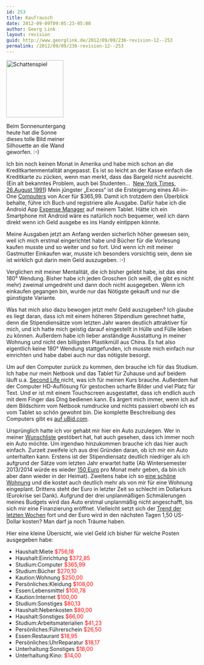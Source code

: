 ```yaml
---
id: 253
title: Kaufrausch
date: 2012-09-09T09:05:23-05:00
author: Georg Link
layout: revision
guid: http://www.georglink.de/2012/09/09/236-revision-12--253
permalink: /2012/09/09/236-revision-12--253
---
```

<div id="attachment_245" style="width: 160px" class="wp-caption alignleft">
  <a href="http://www.georglink.de/?attachment_id=245" rel="attachment wp-att-245"><img aria-describedby="caption-attachment-245" loading="lazy" src="http://www.georglink.de/media/2012/09/Schattenspiel_blog-150x150.jpg" alt="Schattenspiel" title="Schattenspiel" width="150" height="150" class="size-thumbnail wp-image-245" srcset="http://www.georglink.de/media/2012/09/Schattenspiel_blog-150x150.jpg 150w, http://www.georglink.de/media/2012/09/Schattenspiel_blog-300x300.jpg 300w, http://www.georglink.de/media/2012/09/Schattenspiel_blog.jpg 1024w" sizes="(max-width: 150px) 100vw, 150px" /></a>
  
  <p id="caption-attachment-245" class="wp-caption-text">
    Beim Sonnenuntergang heute hat die Sonne dieses tolle Bild meiner Silhouette an die Wand geworfen. :-)
  </p>
</div>

  
Ich bin noch keinen Monat in Amerika und habe mich schon an die Kreditkartenmentalität angepasst. Es ist so leicht an der Kasse einfach die Kreditkarte zu zücken, wenn man merkt, dass das Bargeld nicht ausreicht. (Ein alt bekanntes Problem, auch bei Studenten&#8230;  <a title="Kreditkarten für Studenten" href="http://www.nytimes.com/1991/08/26/us/using-credit-cards-students-learn-a-hard-lesson.html?pagewanted=all&src=pm" target="_blank">New York Times, 26.August 1991</a>) Mein jüngster „Excess“ ist die Ersteigerung eines All-in-One <a href="http://www.ubid.com/Actn/Cls/getArchPage.asp?AuctionID=603624228" target="_blank">Computers</a> von Acer für $365,99. Damit ich trotzdem den Überblick behalte, führe ich Buch und registriere alle Ausgabe. Dafür habe ich die Android App <a title="Expense Manager im Google Play Store" href="https://play.google.com/store/apps/details?id=com.expensemanager&feature=nav_result" target="_blank">Expense Manager</a> auf meinem Tablet. Hätte ich ein Smartphone mit Android wäre es natürlich noch bequemer, weil ich dann direkt wenn ich Geld ausgebe es ins Handy eintippen könnte.

Meine Ausgaben jetzt am Anfang werden sicherlich höher gewesen sein, weil ich mich erstmal eingerichtet habe und Bücher für die Vorlesung kaufen musste und so weiter und so fort. Und wenn ich mit meiner Gastmutter Einkaufen war, musste ich besonders vorsichtig sein, denn sie ist wirklich gut darin mein Geld auszugeben. :-)

Verglichen mit meiner Mentalität, die ich bisher gelebt habe, ist das eine 180° Wendung. Bisher habe ich jeden Groschen (ich weiß, die gibt es nicht mehr) zweimal umgedreht und dann doch nicht ausgegeben. Wenn ich einkaufen gegangen bin, wurde nur das Nötigste gekauft und nur die günstigste Variante.

Was hat mich also dazu bewogen jetzt mehr Geld auszugeben? Ich glaube es liegt daran, dass ich mit einem höheren Stipendium gerechnet hatte, denn die Stipendiensätze vom letzten Jahr waren deutlich attraktiver für mich, und ich hatte mich geistig darauf eingestellt in Hülle und Fülle leben zu können. Außerdem habe ich lieber anständige Ausstattung in meiner Wohnung und nicht den billigsten Plastikmüll aus China. Es hat also eigentlich keine 180° Wendung stattgefunden, ich musste mich einfach nur einrichten und habe dabei auch nur das nötigste besorgt.

Um auf den Computer zurück zu kommen, den brauche ich für das Studium. Ich habe nur mein Netbook und das Tablet für Zuhause und auf beidem läuft u.a. <a title="Systemanforderungen von Second Life" href="http://secondlife.com/support/system-requirements/?lang=de-DE" target="_blank">Second Life </a>nicht, was ich für meinen Kurs brauche. Außerdem hat der Computer HD-Auflösung für gestochen scharfe Bilder und viel Platz für Text. Und er ist mit einem Touchscreen ausgestattet, dass ich endlich auch mit dem Finger das Ding bedienen kann. Es ärgert mich immer, wenn ich auf dem Bildschirm vom Netbook rumdrucke und nichts passiert obwohl ich es vom Tablet so schön gewohnt bin. Die komplette Beschreibung des Computers gibt es <a title="Beschreibung meines neuen Computers" href="http://www.ubid.com/Actn/Cls/getArchPage.asp?AuctionID=603624228" target="_blank">auf uBid.com</a>.

Ursprünglich hatte ich vor gehabt mir hier ein Auto zuzulegen. Wer in meiner [Wunschliste](http://www.georglink.de/wunschliste "Wunschliste") gestöbert hat, hat auch gesehen, dass ich immer noch ein Auto möchte. Um irgendwo hinzukommen brauche ich das hier auch einfach. Zurzeit zweifele ich aus drei Gründen daran, ob ich mir ein Auto unterhalten kann. Erstens ist der Stipendiensatz deutlich niedriger als ich aufgrund der Sätze vom letzten Jahr erwartet hatte (Ab Wintersemester 2013/2014 würde es wieder <a title="Stipendiensätze " href="http://www.daad.de/imperia/md/content/hochschulen/isap/ausschreibung/7_f__rders__tze_nach_l__ndern_ab_13_14.pdf" target="_blank">150 Euro</a> pro Monat mehr geben, da bin ich aber dann wieder in der Heimat). Zweitens habe ich so [eine schöne Wohnung](http://www.georglink.de/2012/08/31/meine-zuhause-fur-das-naechste-jahr--117 "Meine Zuhause für das nächste Jahr") und die kostet auch deutlich mehr als von mir für eine Wohnung eingeplant. Drittens steht der Euro in letzter Zeit so schlecht im Dollarkurs (Eurokrise sei Dank). Aufgrund der drei unplanmäßigen Schmälerungen meines Budgets wird das Auto erstmal unplanmäßig nicht angeschafft, bis sich mir eine Finanzierung eröffnet. Vielleicht setzt sich der <a title="Entwicklung des Euro-Dollar Kurses" href="http://www.google.com/finance?q=EURUSD" target="_blank">Trend der letzten Wochen</a> fort und der Euro wird in den nächsten Tagen 1,50 US-Dollar kosten? Man darf ja noch Träume haben.

Hier eine kleine Übersicht, wie viel Geld ich bisher für welche Posten ausgegeben habe:

  * Haushalt:Miete <span style="color: #ff0000;">$756,18</span>
  * Haushalt:Einrichtung <span style="color: #ff0000;">$372,85</span>
  * Studium:Computer <span style="color: #ff0000;">$365,99</span>
  * Studium:Bücher <span style="color: #ff0000;">$270,10</span>
  * Kaution:Wohnung <span style="color: #ff0000;">$250,00</span>
  * Persönliches:Kleidung <span style="color: #ff0000;">$108,00</span>
  * Essen:Lebensmittel <span style="color: #ff0000;">$100,78</span>
  * Kaution:Internet <span style="color: #ff0000;">$100,00</span>
  * Studium:Sonstiges <span style="color: #ff0000;">$80,13</span>
  * Haushalt:Nebenkosten <span style="color: #ff0000;">$80,00</span>
  * Haushalt:Sonstiges <span style="color: #ff0000;">$66,00</span>
  * Studium:Arbeitsmaterialien <span style="color: #ff0000;">$41,23</span>
  * Persönliches:Führerschein <span style="color: #ff0000;">$26,50</span>
  * Essen:Restaurant <span style="color: #ff0000;">$18,95</span>
  * Persönliches:UhrReparatur <span style="color: #ff0000;">$18,17</span>
  * Unterhaltung:Sonstiges <span style="color: #ff0000;">$18,00</span>
  * Unterhaltung:Kino: <span style="color: #ff0000;">$14,00</span>